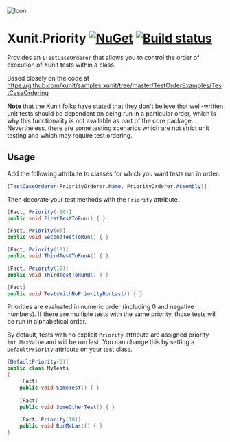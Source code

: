 ![Icon](https://github.com/asherber/Xunit.Priority/raw/master/media/xunit-priority-64.png)

# Xunit.Priority [![NuGet](https://img.shields.io/nuget/v/Xunit.Priority.svg)](https://nuget.org/packages/Xunit.Priority) [![Build status](https://github.com/asherber/Xunit.Priority/actions/workflows/CI.yml/badge.svg)](https://github.com/asherber/Xunit.Priority/actions)

Provides an `ITestCaseOrderer` that allows you to control the order of execution of Xunit tests within a class.

Based closely on the code at https://github.com/xunit/samples.xunit/tree/master/TestOrderExamples/TestCaseOrdering

**Note** that the Xunit folks [have](https://github.com/xunit/xunit/issues/980#issuecomment-248213473) [stated](https://github.com/xunit/xunit/issues/1301#issuecomment-305323239) that they don't believe that well-written unit tests should be dependent on being run in a particular order, which is why this functionality is not available as part of the core package. Nevertheless, there are some testing scenarios which are not strict unit testing and which may require test ordering.

## Usage

Add the following attribute to classes for which you want tests run in order:

```csharp
[TestCaseOrderer(PriorityOrderer.Name, PriorityOrderer.Assembly)]
```

Then decorate your test methods with the `Priority` attribute.

```csharp
[Fact, Priority(-10)]
public void FirstTestToRun() { }

[Fact, Priority(0)]
public void SecondTestToRun() { }

[Fact, Priority(10)]
public void ThirdTestToRunA() { }

[Fact, Priority(10)]
public void ThirdTestToRunB() { }

[Fact]
public void TestsWithNoPriorityRunLast() { }
```

Priorities are evaluated in numeric order (including 0 and negative numbers). If there are multiple tests with the same priority, those tests will be run in alphabetical order.

By default, tests with no explicit `Priority` attribute are assigned priority `int.MaxValue` and will be run last. You can change this by setting a `DefaultPriority` attribute on your test class.

```csharp
[DefaultPriority(0)]
public class MyTests
{
    [Fact]
    public void SomeTest() { }
    
    [Fact]
    public void SomeOtherTest() { }
    
    [Fact, Priority(10)]
    public void RunMeLast() { }
}
```


